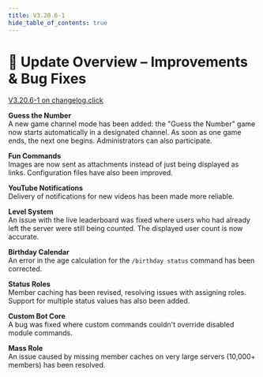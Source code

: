 ```yaml
---
title: V3.20.6-1
hide_table_of_contents: true
---
```

# 🔧 **Update Overview – Improvements & Bug Fixes**

[V3.20.6-1 on changelog.click](https://scnx.app/changelogs/beta-v3.20.6-1)

**Guess the Number**  
A new game channel mode has been added: the "Guess the Number" game now starts automatically in a designated channel. As soon as one game ends, the next one begins. Administrators can also participate.

**Fun Commands**  
Images are now sent as attachments instead of just being displayed as links. Configuration files have also been improved.

**YouTube Notifications**  
Delivery of notifications for new videos has been made more reliable.

**Level System**  
An issue with the live leaderboard was fixed where users who had already left the server were still being counted. The displayed user count is now accurate.

**Birthday Calendar**  
An error in the age calculation for the `/birthday status` command has been corrected.

**Status Roles**  
Member caching has been revised, resolving issues with assigning roles. Support for multiple status values has also been added.

**Custom Bot Core**  
A bug was fixed where custom commands couldn't override disabled module commands.

**Mass Role**  
An issue caused by missing member caches on very large servers (10,000+ members) has been resolved.
